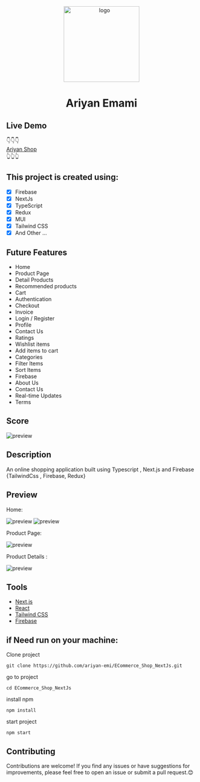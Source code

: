 <div align="center">
  <a href="https://ariyanem.ir">
    <img alt="logo" src="https://ariyanem.ir/assets/images/ariyan.png" width="200" />
  </a>
<h1 align="center">
    Ariyan Emami
  </h1>
</div>

## Live Demo

👇👇👇<br/>
<a href="https://webvave-ecommerce-shop-next-js.vercel.app">Ariyan Shop</a><br/>
👆👆👆

## This project is created using:

- [x] Firebase
- [x] NextJs
- [x] TypeScript
- [x] Redux
- [x] MUI
- [x] Tailwind CSS
- [x] And Other ...

## Future Features

- Home
- Product Page
- Detail Products
- Recommended products
- Cart
- Authentication
- Checkout
- Invoice
- Login / Register
- Profile
- Contact Us
- Ratings
- Wishlist items
- Add items to cart
- Categories
- Filter Items
- Sort Items
- Firebase
- About Us 
- Contact Us
- Real-time Updates
- Terms

## Score
![preview](https://ariyanem.ir/NextJsECommerceScreenshot/score.png)

## Description

An online shopping application built using Typescript , Next.js and Firebase {TailwindCss , Firebase, Redux}

## Preview
Home:

![preview](https://ariyanem.ir/NextJsECommerceScreenshot/Home1.png)
![preview](https://ariyanem.ir/NextJsECommerceScreenshot/Home2.png)

Product Page:

![preview](https://ariyanem.ir/NextJsECommerceScreenshot/Products.png)

Product Details :

![preview](https://ariyanem.ir/NextJsECommerceScreenshot/ProductDetails.png)


## Tools

- [Next.js](https://nextjs.org)
- [React](https://reactjs.org)
- [Tailwind CSS](https://tailwindcss.com)
- [Firebase](https://firebase.google.com)
 
## if Need run on your machine:

Clone project
```
git clone https://github.com/ariyan-emi/ECommerce_Shop_NextJs.git
```
go to project
```
cd ECommerce_Shop_NextJs
```
install npm
```
npm install
```
start project
```
npm start
```
## Contributing
Contributions are welcome! If you find any issues or have suggestions for improvements, please feel free to open an issue or submit a pull request.😊
